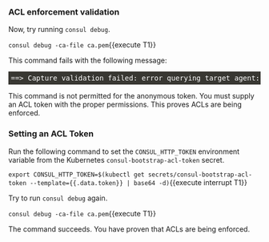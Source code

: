 <style>
    pre.console {
        background-color: #383732 !important;
        font-family: "Fira Mono","DejaVu Sans Mono",Menlo,Consolas,"Liberation Mono",Monaco,"Lucida Console",monospace;
        color: white;
        overflow: auto;
        padding: 5px;
    }
</style>
### ACL enforcement validation

Now, try running `consul debug`.

`consul debug -ca-file ca.pem`{{execute T1}}

This command fails with the following message:

<pre class="console">
==> Capture validation failed: error querying target agent: Unexpected response code: 403 (Permission denied). verifyconnectivity and agent address
</pre>

This command is not permitted for the anonymous token. You must supply
an ACL token with the proper permissions. This proves ACLs are being enforced.

### Setting an ACL Token

Run the following command to set the `CONSUL_HTTP_TOKEN`
environment variable from the Kubernetes `consul-bootstrap-acl-token`
secret.

`export CONSUL_HTTP_TOKEN=$(kubectl get secrets/consul-bootstrap-acl-token --template={{.data.token}} | base64 -d)`{{execute interrupt T1}}

Try to run `consul debug` again.

`consul debug -ca-file ca.pem`{{execute T1}}

The command succeeds. You have proven that ACLs are being enforced.

